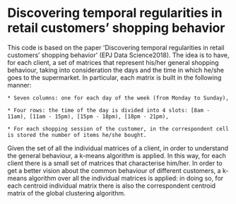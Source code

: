 # Discovering temporal regularities in retail customers’ shopping behavior
This code is based on the paper 'Discovering temporal regularities in retail customers’ shopping behavior' (EPJ Data Science2018).
The idea is to have, for each client, a set of matrices that represent his/her general shopping behaviour, taking into consideration the days and the time in which he/she goes to the supermarket. 
In particular, each matrix is built in the following manner:  

    * Seven columns: one for each day of the week (from Monday to Sunday),
    
    * Four rows: the time of the day is divided into 4 slots: [8am - 11am), [11am - 15pm), [15pm - 18pm), [18pm - 21pm), 
   
    * For each shopping session of the customer, in the correspondent cell is stored the number of items he/she bought. 
    
Given the set of all the individual matrices of a client, in order to understand the general behaviour, a k-means algorithm is applied. 
In this way, for each client there is a small set of matrices that characterise him/her.
In order to get a better vision about the common behaviour of different customers, a k-means algorithm over all the individual matrices is applied: 
in doing so, for each centroid individual matrix there is also the correspondent centroid matrix of the global clustering algorithm.
